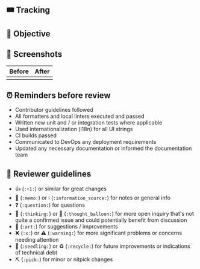 ## 🎟️ Tracking

<!-- Paste the link to the Jira or GitHub issue or otherwise describe / point to where this change is coming from. -->

## 📔 Objective

<!-- Describe what the purpose of this PR is, for example what bug you're fixing or new feature you're adding. -->

## 📸 Screenshots

<!-- Required for any UI changes; delete if not applicable. Use fixed width images for better display. -->

| Before | After |
| --- | --- |
|  |  |

## ⏰ Reminders before review

- Contributor guidelines followed
- All formatters and local linters executed and passed
- Written new unit and / or integration tests where applicable
- Used internationalization (i18n) for all UI strings
- CI builds passed
- Communicated to DevOps any deployment requirements
- Updated any necessary documentation or informed the documentation team

## 🦮 Reviewer guidelines

<!-- Suggested interactions but feel free to use (or not) as you desire! -->

- 👍 (`:+1:`) or similar for great changes
- 📝 (`:memo:`) or ℹ️ (`:information_source:`) for notes or general info
- ❓ (`:question:`) for questions
- 🤔 (`:thinking:`) or 💭 (`:thought_balloon:`) for more open inquiry that's not quite a confirmed
  issue and could potentially benefit from discussion
- 🎨 (`:art:`) for suggestions / improvements
- ❌ (`:x:`) or ⚠️ (`:warning:`) for more significant problems or concerns needing attention
- 🌱 (`:seedling:`) or ♻️ (`:recycle:`) for future improvements or indications of technical debt
- ⛏ (`:pick:`) for minor or nitpick changes
